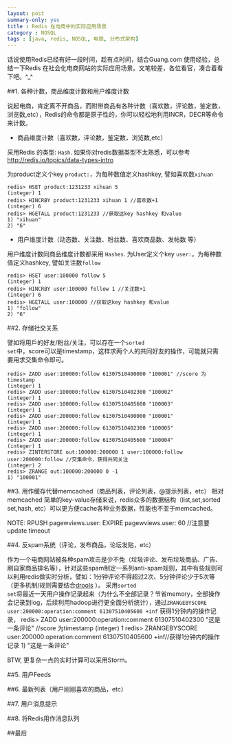 ```yaml
---
layout: post
summary-only: yes
title : Redis 在电商中的实际应用场景	
category : NOSQL
tags : [java, redis, NOSQL, 电商, 分布式架构]
---
```


话说使用Redis已经有好一段时间，趁有点时间，结合Guang.com 使用经验，总结一下Redis 在社会化电商网站的实际应用场景。文笔较差，各位看官，凑合着看下吧。^_^

##1. 各种计数，商品维度计数和用户维度计数

说起电商，肯定离不开商品，而附带商品有各种计数（喜欢数，评论数，鉴定数，浏览数,etc），Redis的命令都是原子性的，你可以轻松地利用INCR，DECR等命令来计数。

* 商品维度计数（喜欢数，评论数，鉴定数，浏览数,etc）

采用Redis 的类型: <code class="default-size">Hash</code>.  如果你对redis数据类型不太熟悉，可以参考 http://redis.io/topics/data-types-intro

为product定义个key <code class="default-size">product:<productId></code>，为每种数值定义hashkey, 譬如喜欢数<code class="default-size">xihuan</code>

	redis> HSET product:1231233 xihuan 5
	(integer) 1
	redis> HINCRBY product:1231233 xihuan 1 //喜欢数+1
	(integer) 6 
	redis> HGETALL product:1231233 //获取这key hashkey 和value
	1) "xihuan"
	2) "6"

* 用户维度计数（动态数、关注数、粉丝数、喜欢商品数、发帖数 等）

用户维度计数同商品维度计数都采用 <code class="default-size">Hashes</code>. 为User定义个key <code class="default-size">user:<userId></code>，为每种数值定义hashkey, 譬如关注数<code class="default-size">follow</code>

	redis> HSET user:100000 follow 5
	(integer) 1
	redis> HINCRBY user:100000 follow 1 //关注数+1
	(integer) 6 
	redis> HGETALL user:100000 //获取这key hashkey 和value
	1) "follow"
	2) "6"

##2. 存储社交关系

譬如将用戶的好友/粉丝/关注，可以存在一个<code class="default-size">sorted set</code>中，score可以是timestamp，这样求两个人的共同好友的操作，可能就只需要用求交集命令即可。

	redis> ZADD user:100000:follow 61307510400000 "100001" //score 为timestamp
	(integer) 1
	redis> ZADD user:100000:follow 61307510402300 "100002"
	(integer) 1
	redis> ZADD user:100000:follow 61307510405600 "100003"
	(integer) 1
	redis> ZADD user:200000:follow 61307510400000 "100001"
	(integer) 1
	redis> ZADD user:200000:follow 61307510402300 "100005"
	(integer) 1
	redis> ZADD user:200000:follow 61307510405600 "100004"
	(integer) 1
	redis> ZINTERSTORE out:100000:200000 1 user:100000:follow user:200000:follow //交集命令，获得共同关注
	(integer) 2
	redis> ZRANGE out:100000:200000 0 -1
	1) "100001"

##3. 用作缓存代替memcached（商品列表，评论列表，@提示列表，etc）
相对memcached 简单的key-value存储来说，redis众多的数据结构（list,set,sorted set,hash, etc）可以更方便cache各种业务数据，性能也不亚于memcached。

NOTE:
	RPUSH pagewviews.user:<userid> 
	EXPIRE pagewviews.user:<userid> 60 //注意要update timeout


##4. 反spam系统（评论，发布商品，论坛发贴，etc）

作为一个电商网站被各种spam攻击是少不免（垃圾评论、发布垃圾商品、广告、刷自家商品排名等），针对这些spam制定一系列anti-spam规则，其中有些规则可以利用redis做实时分析，譬如：1分钟评论不得超过2次、5分钟评论少于5次等（更多机制/规则需要结合[drools](http://www.jboss.org/drools) ）。
采用<code class="default-size">sorted set</code>将最近一天用户操作记录起来（为什么不全部记录？节省memory，全部操作会记录到log，后续利用hadoop进行更全面分析统计），通过<code class="default-size">ZRANGEBYSCORE user:200000:operation:comment 61307510405600 +inf</code> 获得1分钟内的操作记录，
	redis> ZADD user:200000:operation:comment 61307510402300 "这是一条评论" //score 为timestamp
	(integer) 1
	redis> ZRANGEBYSCORE user:200000:operation:comment 61307510405600 +inf//获得1分钟内的操作记录
	1) "这是一条评论"
	
BTW, 更复杂一点的实时计算可以采用Storm。

##5. 用户Feeds



##6. 最新列表（用户刚刚喜欢的商品，etc）



##7. 用户消息提示


##8. 将Redis用作消息队列



##最后
